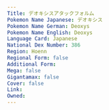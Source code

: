 ```yaml
---
﻿Title: デオキシスアタックフォルム
Pokemon Name Japanese: デオキシス
Pokemon Name German: Deoxys
Pokemon Name English: Deoxys
Language Card: Japanese
National Dex Number: 386
Region: Hoenn
Regional Form: false
Additional Form: 
Mega: false
Gigantamax: false
Cover: false
Link: 
Owned: 
---
```

